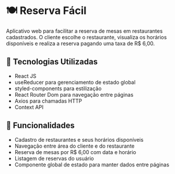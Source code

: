 # 🍽️ Reserva Fácil

Aplicativo web para facilitar a reserva de mesas em restaurantes cadastrados. O cliente escolhe o restaurante, visualiza os horários disponíveis e realiza a reserva pagando uma taxa de R$ 6,00.

## 🚀 Tecnologias Utilizadas

- React JS
- useReducer para gerenciamento de estado global
- styled-components para estilização
- React Router Dom para navegação entre páginas
- Axios para chamadas HTTP
- Context API

## 📌 Funcionalidades

- Cadastro de restaurantes e seus horários disponíveis
- Navegação entre área do cliente e do restaurante
- Reserva de mesas por R$ 6,00 com data e horário
- Listagem de reservas do usuário
- Componente global de estado para manter dados entre páginas
